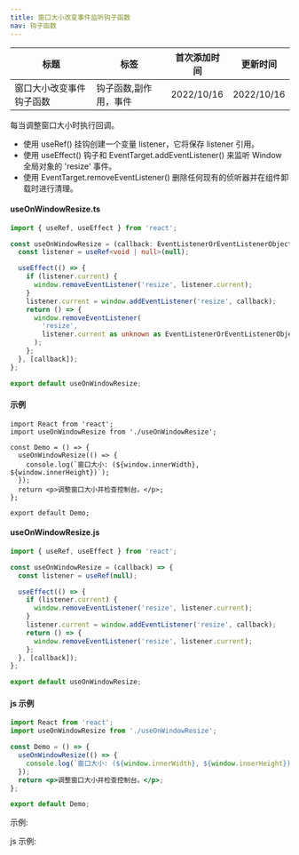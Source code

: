 ```yaml
---
title: 窗口大小改变事件监听钩子函数
nav: 钩子函数
---
```


| 标题                     | 标签                  | 首次添加时间 | 更新时间   |
| ------------------------ | --------------------- | ------------ | ---------- |
| 窗口大小改变事件钩子函数 | 钩子函数,副作用，事件 | 2022/10/16   | 2022/10/16 |

每当调整窗口大小时执行回调。

- 使用 useRef() 挂钩创建一个变量 listener，它将保存 listener 引用。
- 使用 useEffect() 钩子和 EventTarget.addEventListener() 来监听 Window 全局对象的 'resize' 事件。
- 使用 EventTarget.removeEventListener() 删除任何现有的侦听器并在组件卸载时进行清理。

#### useOnWindowResize.ts

```ts
import { useRef, useEffect } from 'react';

const useOnWindowResize = (callback: EventListenerOrEventListenerObject) => {
  const listener = useRef<void | null>(null);

  useEffect(() => {
    if (listener.current) {
      window.removeEventListener('resize', listener.current);
    }
    listener.current = window.addEventListener('resize', callback);
    return () => {
      window.removeEventListener(
        'resize',
        listener.current as unknown as EventListenerOrEventListenerObject,
      );
    };
  }, [callback]);
};

export default useOnWindowResize;
```

#### 示例

```tsx | pure
import React from 'react';
import useOnWindowResize from './useOnWindowResize';

const Demo = () => {
  useOnWindowResize(() => {
    console.log(`窗口大小: (${window.innerWidth}, ${window.innerHeight})`);
  });
  return <p>调整窗口大小并检查控制台。</p>;
};

export default Demo;
```

#### useOnWindowResize.js

```js
import { useRef, useEffect } from 'react';

const useOnWindowResize = (callback) => {
  const listener = useRef(null);

  useEffect(() => {
    if (listener.current) {
      window.removeEventListener('resize', listener.current);
    }
    listener.current = window.addEventListener('resize', callback);
    return () => {
      window.removeEventListener('resize', listener.current);
    };
  }, [callback]);
};

export default useOnWindowResize;
```

#### js 示例

```jsx | pure
import React from 'react';
import useOnWindowResize from './useOnWindowResize';

const Demo = () => {
  useOnWindowResize(() => {
    console.log(`窗口大小: (${window.innerWidth}, ${window.innerHeight})`);
  });
  return <p>调整窗口大小并检查控制台。</p>;
};

export default Demo;
```

示例:

<code src="./Demo.zh-CN.tsx" id="windowResizeTsDemoZH"></code>

js 示例:

<code src="./js/Demo.zh-CN.jsx" id="windowResizeJsDemoZH"></code>
